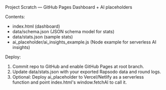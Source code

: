 Project Scratch — GitHub Pages Dashboard + AI placeholders

Contents:
- index.html (dashboard)
- data/schema.json (JSON schema model for stats)
- data/stats.json (sample stats)
- ai_placeholder/ai_insights_example.js (Node example for serverless AI insights)

Deploy:
1) Commit repo to GitHub and enable GitHub Pages at root branch.
2) Update data/stats.json with your exported Rapsodo data and round logs.
3) Optional: Deploy ai_placeholder to Vercel/Netlify as a serverless function and point index.html's window.fetchAI to call it.